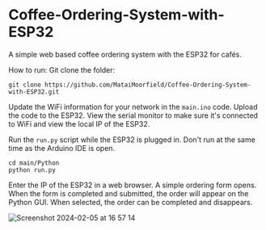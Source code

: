 # Coffee-Ordering-System-with-ESP32
A simple web based coffee ordering system with the ESP32 for cafés.

How to run:
Git clone the folder:
```
git clone https://github.com/MataiMoorfield/Coffee-Ordering-System-with-ESP32.git
```

Update the WiFi information for your network in the `main.ino` code. Upload the code to the ESP32. View the serial monitor to make sure it's connected to WiFi and view the local IP of the ESP32.

Run the `run.py` script while the ESP32 is plugged in. Don't run at the same time as the Arduino IDE is open.
```
cd main/Python
python run.py
```

Enter the IP of the ESP32 in a web browser. A simple ordering form opens. When the form is completed and submitted, the order will appear on the Python GUI. When selected, the order can be completed and disappears.

![Screenshot 2024-02-05 at 16 57 14](https://github.com/MataiMoorfield/Coffee-Ordering-System-with-ESP32/assets/138086469/063af052-8572-46fd-9aae-6a818656e237)
